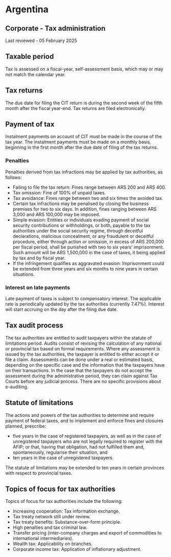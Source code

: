# Argentina
## Corporate - Tax administration
Last reviewed - 05 February 2025
## Taxable period
Tax is assessed on a fiscal-year, self-assessment basis, which may or may not match the calendar year.
## Tax returns
The due date for filing the CIT return is during the second week of the fifth month after the fiscal year-end. Tax returns are filed electronically.
## Payment of tax
Instalment payments on account of CIT must be made in the course of the tax year. The instalment payments must be made on a monthly basis, beginning in the first month after the due date of filing of the tax returns.
### Penalties
Penalties derived from tax infractions may be applied by tax authorities, as follows:
  * Failing to file the tax return: Fines range between ARS 200 and ARS 400.
  * Tax omission: Fine of 100% of unpaid taxes.
  * Tax avoidance: Fines range between two and six times the avoided tax.
  * Certain tax infractions may be penalised by closing the business premises for two to six days. In addition, fines ranging between ARS 3,000 and ARS 100,000 may be imposed.
  * Simple evasion: Entities or individuals evading payment of social security contributions or withholdings, or both, payable to the tax authorities under the social security regime, through deceitful declarations, malicious concealment, or any fraudulent or deceitful procedure, either through action or omission, in excess of ARS 200,000 per fiscal period, shall be punished with two to six years’ imprisonment. Such amount will be ARS 1,500,000 in the case of taxes, it being applied by tax and by fiscal year.
  * If the infringement qualifies as aggravated evasion: Imprisonment could be extended from three years and six months to nine years in certain situations.


### Interest on late payments
Late payment of taxes is subject to compensatory interest. The applicable rate is periodically updated by the tax authorities (currently 7.47%). Interest will start accruing on the day after the filing due date.
## Tax audit process
The tax authorities are entitled to audit taxpayers within the statute of limitations period. Audits consist of revising the calculation of any national or provincial tax based on formal requirements. Where any assessment is issued by the tax authorities, the taxpayer is entitled to either accept it or file a claim. Assessments can be done under a real or estimated basis, depending on the specific case and the information that the taxpayers have on their transactions. In the case that the taxpayers do not accept the assessment during the administrative period, they can claim against Tax Courts before any judicial process.
There are no specific provisions about e-auditing.
## Statute of limitations
The actions and powers of the tax authorities to determine and require payment of federal taxes, and to implement and enforce fines and closures planned, prescribe:
  * five years in the case of registered taxpayers, as well as in the case of unregistered taxpayers who are not legally required to register with the AFIP; or that, having that obligation, had not fulfilled them and, spontaneously, regularise their situation, and
  * ten years in the case of unregistered taxpayers.


The statute of limitations may be extended to ten years in certain provinces with respect to provincial taxes.
## Topics of focus for tax authorities
Topics of focus for tax authorities include the following:
  * Increasing cooperation: Tax information exchange.
  * Tax treaty network still under review.
  * Tax treaty benefits: Substance-over-form principle.
  * High penalties and tax criminal law.
  * Transfer pricing (inter-company charges and export of commodities to international intermediaries).
  * Wealth tax: Applicability on branches.
  * Corporate income tax: Application of inflationary adjustment.


